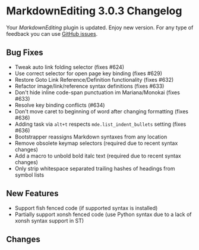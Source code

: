 # MarkdownEditing 3.0.3 Changelog

Your _MarkdownEditing_ plugin is updated. Enjoy new version. For any type of
feedback you can use [GitHub issues][issues].

## Bug Fixes

* Tweak auto link folding selector (fixes #624)
* Use correct selector for open page key binding (fixes #629)
* Restore Goto Link Reference/Definition functionality (fixes #632)
* Refactor image/link/reference syntax definitions (fixes #633)
* Don't hide inline code-span punctuation im Mariana/Monokai (fixes #633)
* Resolve key binding conflicts (#634)
* Don't move caret to beginning of word after changing formatting (fixes #636)
* Adding task via `alt+t` respects `mde.list_indent_bullets` setting (fixes #636)
* Bootstrapper reassigns Markdown syntaxes from any location
* Remove obsolete keymap selectors (required due to recent syntax changes)
* Add a macro to unbold bold italc text (required due to recent syntax changes)
* Only strip whitespace separated trailing hashes of headings from symbol lists

## New Features

* Support fish fenced code (if supported syntax is installed)
* Partially support xonsh fenced code (use Python syntax due to a lack of xonsh syntax support in ST)

## Changes

[issues]: https://github.com/SublimeText-Markdown/MarkdownEditing/issues
